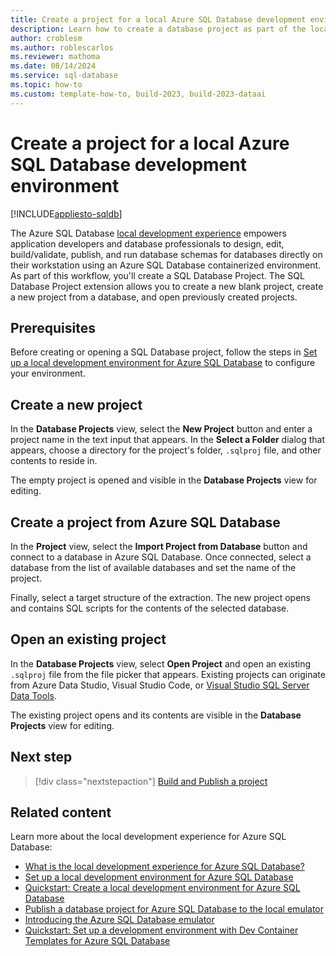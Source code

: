 ```yaml
---
title: Create a project for a local Azure SQL Database development environment
description: Learn how to create a database project as part of the local development experience for Azure SQL Database.
author: croblesm
ms.author: roblescarlos
ms.reviewer: mathoma
ms.date: 08/14/2024
ms.service: sql-database
ms.topic: how-to
ms.custom: template-how-to, build-2023, build-2023-dataai
---
```


# Create a project for a local Azure SQL Database development environment
[!INCLUDE[appliesto-sqldb](../includes/appliesto-sqldb.md)]

The Azure SQL Database [local development experience](local-dev-experience-overview.md) empowers application developers and database professionals to design, edit, build/validate, publish, and run database schemas for databases directly on their workstation using an Azure SQL Database containerized environment. As part of this workflow, you'll create a SQL Database Project. The SQL Database Project extension allows you to create a new blank project, create a new project from a database, and open previously created projects.

## Prerequisites

Before creating or opening a SQL Database project, follow the steps in [Set up a local development environment for Azure SQL Database](local-dev-experience-set-up-dev-environment.md) to configure your environment.

## Create a new project

In the **Database Projects** view, select the **New Project** button and enter a project name in the text input that appears. In the **Select a Folder** dialog that appears, choose a directory for the project's folder, `.sqlproj` file, and other contents to reside in.

The empty project is opened and visible in the **Database Projects** view for editing.

## Create a project from Azure SQL Database

In the **Project** view, select the **Import Project from Database** button and connect to a database in Azure SQL Database. Once connected, select a database from the list of available databases and set the name of the project.

Finally, select a target structure of the extraction. The new project opens and contains SQL scripts for the contents of the selected database.

## Open an existing project

In the **Database Projects** view, select **Open Project** and open an existing `.sqlproj` file from the file picker that appears. Existing projects can originate from Azure Data Studio, Visual Studio Code, or [Visual Studio SQL Server Data Tools](/sql/ssdt/sql-server-data-tools).

The existing project opens and its contents are visible in the **Database Projects** view for editing.

## Next step

> [!div class="nextstepaction"]
> [Build and Publish a project](/azure-data-studio/extensions/sql-database-project-extension-build)

## Related content

Learn more about the local development experience for Azure SQL Database:

- [What is the local development experience for Azure SQL Database?](local-dev-experience-overview.md)
- [Set up a local development environment for Azure SQL Database](local-dev-experience-set-up-dev-environment.md)
- [Quickstart: Create a local development environment for Azure SQL Database](local-dev-experience-quickstart.md)
- [Publish a database project for Azure SQL Database to the local emulator](local-dev-experience-publish-emulator.md)
- [Introducing the Azure SQL Database emulator](local-dev-experience-sql-database-emulator.md)
- [Quickstart: Set up a development environment with Dev Container Templates for Azure SQL Database](local-dev-experience-dev-containers-quickstart.md)
